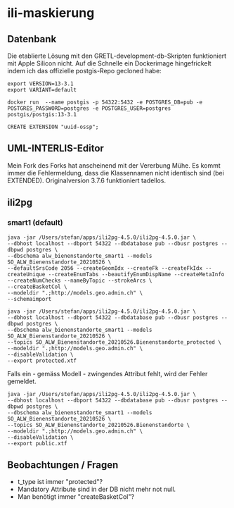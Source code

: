 # ili-maskierung

## Datenbank
Die etablierte Lösung mit den GRETL-development-db-Skripten funktioniert mit Apple Silicon nicht. Auf die Schnelle ein Dockerimage hingefrickelt indem ich das offizielle postgis-Repo gecloned habe:

```
export VERSION=13-3.1
export VARIANT=default
```

```
docker run  --name postgis -p 54322:5432 -e POSTGRES_DB=pub -e POSTGRES_PASSWORD=postgres -e POSTGRES_USER=postgres postgis/postgis:13-3.1

CREATE EXTENSION "uuid-ossp";
```

## UML-INTERLIS-Editor
Mein Fork des Forks hat anscheinend mit der Vererbung Mühe. Es kommt immer die Fehlermeldung, dass die Klassennamen nicht identisch sind (bei EXTENDED). Originalversion 3.7.6 funktioniert tadellos.

## ili2pg

### smart1 (default)
```
java -jar /Users/stefan/apps/ili2pg-4.5.0/ili2pg-4.5.0.jar \
--dbhost localhost --dbport 54322 --dbdatabase pub --dbusr postgres --dbpwd postgres \
--dbschema alw_bienenstandorte_smart1 --models SO_ALW_Bienenstandorte_20210526 \
--defaultSrsCode 2056 --createGeomIdx --createFk --createFkIdx --createUnique --createEnumTabs --beautifyEnumDispName --createMetaInfo --createNumChecks --nameByTopic --strokeArcs \
--createBasketCol \
--modeldir ".;http://models.geo.admin.ch" \
--schemaimport
```

```
java -jar /Users/stefan/apps/ili2pg-4.5.0/ili2pg-4.5.0.jar \
--dbhost localhost --dbport 54322 --dbdatabase pub --dbusr postgres --dbpwd postgres \
--dbschema alw_bienenstandorte_smart1 --models SO_ALW_Bienenstandorte_20210526 \
--topics SO_ALW_Bienenstandorte_20210526.Bienenstandorte_protected \
--modeldir ".;http://models.geo.admin.ch" \
--disableValidation \
--export protected.xtf
```

Falls ein - gemäss Modell - zwingendes Attribut fehlt, wird der Fehler gemeldet.

```
java -jar /Users/stefan/apps/ili2pg-4.5.0/ili2pg-4.5.0.jar \
--dbhost localhost --dbport 54322 --dbdatabase pub --dbusr postgres --dbpwd postgres \
--dbschema alw_bienenstandorte_smart1 --models SO_ALW_Bienenstandorte_20210526 \
--topics SO_ALW_Bienenstandorte_20210526.Bienenstandorte \
--modeldir ".;http://models.geo.admin.ch" \
--disableValidation \
--export public.xtf
```


## Beobachtungen / Fragen
- t_type ist immer "protected"? 
- Mandatory Attribute sind in der DB nicht mehr not null.
- Man benötigt immer "createBasketCol"?